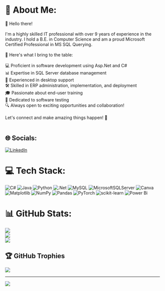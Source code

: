 # 💫 About Me:
👋 Hello there!<br><br>I'm a highly skilled IT professional with over 9 years of experience in the industry. I hold a B.E. in Computer Science and am a proud Microsoft Certified Professional in MS SQL Querying.<br><br>🚀 Here's what I bring to the table:<br><br>💻 Proficient in software development using Asp.Net and C#<br>📊 Expertise in SQL Server database management<br>🔧 Experienced in desktop support<br>🛠️ Skilled in ERP administration, implementation, and deployment<br>🎓 Passionate about end-user training<br>🧪 Dedicated to software testing<br>🔍 Always open to exciting opportunities and collaboration!<br><br>Let's connect and make amazing things happen! 🌟<br><br>


## 🌐 Socials:
[![LinkedIn](https://img.shields.io/badge/LinkedIn-%230077B5.svg?logo=linkedin&logoColor=white)](https://linkedin.com/in/https://www.linkedin.com/in/prabakaran-jeyakodi-1668567b/) 

# 💻 Tech Stack:
![C#](https://img.shields.io/badge/c%23-%23239120.svg?style=flat-square&logo=csharp&logoColor=white) ![Java](https://img.shields.io/badge/java-%23ED8B00.svg?style=flat-square&logo=openjdk&logoColor=white) ![Python](https://img.shields.io/badge/python-3670A0?style=flat-square&logo=python&logoColor=ffdd54) ![.Net](https://img.shields.io/badge/.NET-5C2D91?style=flat-square&logo=.net&logoColor=white) ![MySQL](https://img.shields.io/badge/mysql-%2300000f.svg?style=flat-square&logo=mysql&logoColor=white) ![MicrosoftSQLServer](https://img.shields.io/badge/Microsoft%20SQL%20Server-CC2927?style=flat-square&logo=microsoft%20sql%20server&logoColor=white) ![Canva](https://img.shields.io/badge/Canva-%2300C4CC.svg?style=flat-square&logo=Canva&logoColor=white) ![Matplotlib](https://img.shields.io/badge/Matplotlib-%23ffffff.svg?style=flat-square&logo=Matplotlib&logoColor=black) ![NumPy](https://img.shields.io/badge/numpy-%23013243.svg?style=flat-square&logo=numpy&logoColor=white) ![Pandas](https://img.shields.io/badge/pandas-%23150458.svg?style=flat-square&logo=pandas&logoColor=white) ![PyTorch](https://img.shields.io/badge/PyTorch-%23EE4C2C.svg?style=flat-square&logo=PyTorch&logoColor=white) ![scikit-learn](https://img.shields.io/badge/scikit--learn-%23F7931E.svg?style=flat-square&logo=scikit-learn&logoColor=white) ![Power Bi](https://img.shields.io/badge/power_bi-F2C811?style=flat-square&logo=powerbi&logoColor=black)
# 📊 GitHub Stats:
![](https://github-readme-stats.vercel.app/api?username=JeyPrabakaran&theme=dark&hide_border=false&include_all_commits=true&count_private=false)<br/>
![](https://github-readme-streak-stats.herokuapp.com/?user=JeyPrabakaran&theme=dark&hide_border=false)<br/>
![](https://github-readme-stats.vercel.app/api/top-langs/?username=JeyPrabakaran&theme=dark&hide_border=false&include_all_commits=true&count_private=false&layout=compact)

## 🏆 GitHub Trophies
![](https://github-profile-trophy.vercel.app/?username=JeyPrabakaran&theme=radical&no-frame=false&no-bg=false&margin-w=4)

---
[![](https://visitcount.itsvg.in/api?id=JeyPrabakaran&icon=0&color=0)](https://visitcount.itsvg.in)

<!-- Proudly created with GPRM ( https://gprm.itsvg.in ) -->
